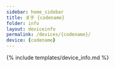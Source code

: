 ```yaml
---
sidebar: home_sidebar
title: 关于 {codename}
folder: info
layout: deviceinfo
permalink: /devices/{codename}/
device: {codename}
---
```

{% include templates/device_info.md %}
